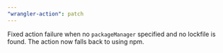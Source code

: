 ```yaml
---
"wrangler-action": patch
---
```


Fixed action failure when no `packageManager` specified and no lockfile is found. The action now falls back to using npm.
